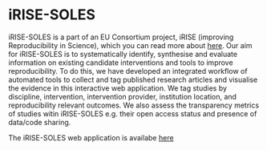 # iRISE-SOLES
iRISE-SOLES is a part of an EU Consortium project, iRISE (improving Reproducibility in Science), which you can read more about [here](https://irise-project.eu/). Our aim for iRISE-SOLES is to systematically identify, synthesise and evaluate information on existing candidate interventions and tools to improve reproducibility. To do this, we have developed an integrated workflow of automated tools to collect and tag published research articles and visualise the evidence in this interactive web application. We tag studies by discipline, intervention, intervention provider, institution location, and reproducibility relevant outcomes. We also assess the transparency metrics of studies witin iRISE-SOLES e.g. their open access status and presence of data/code sharing.

The iRISE-SOLES web application is availabe [here](https://camarades.shinyapps.io/irise-soles/)


